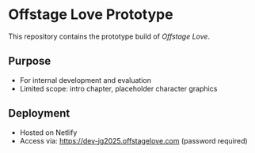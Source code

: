# Offstage Love Prototype

This repository contains the prototype build of *Offstage Love*.  

## Purpose
- For internal development and evaluation
- Limited scope: intro chapter, placeholder character graphics

## Deployment
- Hosted on Netlify
- Access via: https://dev-jg2025.offstagelove.com (password required)
